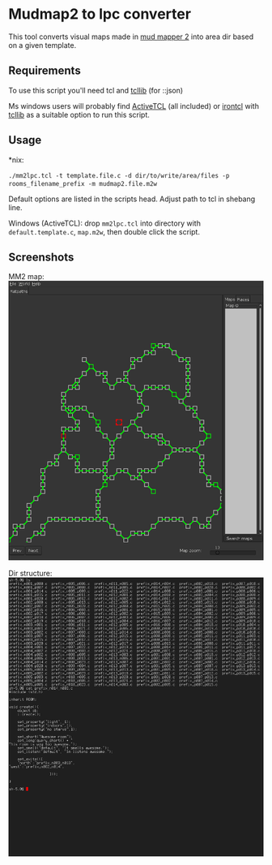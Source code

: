 Mudmap2 to lpc converter
========================

This tool converts visual maps made in
 [mud mapper 2](https://github.com/Neop/mudmap2)
into area dir based on a given template.

Requirements
------------

To use this script you'll need tcl and [tcllib](http://www.tcl.tk/software/tcllib/) (for ::json)

Ms windows users will probably find
 [ActiveTCL](https://www.activestate.com/products/tcl/)
(all included) or [irontcl](https://www.irontcl.com/) with [tcllib](http://www.tcl.tk/software/tcllib/) as a suitable option to run this script.

Usage
-----

*nix:

    ./mm2lpc.tcl -t template.file.c -d dir/to/write/area/files -p rooms_filename_prefix -m mudmap2.file.m2w

Default options are listed in the scripts head. Adjust path to tcl in
shebang line.

Windows (ActiveTCL): drop ``mm2lpc.tcl`` into directory with
``default.template.c``, ``map.m2w``, then double click the script.

Screenshots
-----------

MM2 map:
![Mudmap2](mm.png)

Dir structure:
![LPCareadir](lpc.png)
